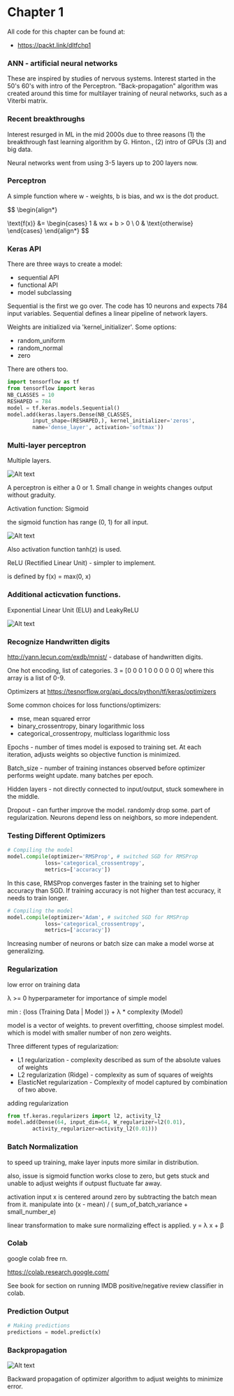 # Chapter 1

All code for this chapter can be found at:
- https://packt.link/dltfchp1

### ANN - artificial neural networks

These are inspired by studies of nervous systems.
Interest started in the 50's 60's with intro of the Perceptron. "Back-propagation" algorithm was created around this time for multilayer training of neural networks, such as a Viterbi matrix.

### Recent breakthroughs

Interest resurged in ML in the mid 2000s due to three reasons (1) the breakthrough fast learning algorithm by G. Hinton., (2) intro of GPUs (3) and big data.

Neural networks went from using 3-5 layers up to 200 layers now.

### Perceptron

A simple function where w - weights, b is bias, and wx is the dot product.

$$
\begin{align*}

\text{f(x)} &=
\begin{cases}
1 & wx + b > 0 \\
0 & \text{otherwise}
\end{cases}
\end{align*}
$$


### Keras API


There are three ways to create a model:
- sequential API
- functional API
- model subclassing

Sequential is the first we go over.
The code has 10 neurons and expects 784 input variables.
Sequential defines a linear pipeline of network layers.

Weights are initialized via 'kernel_initializer'. 
Some options:
- random_uniform
- random_normal
- zero

There are others too.


```python
import tensorflow as tf
from tensorflow import keras
NB_CLASSES = 10
RESHAPED = 784
model = tf.keras.models.Sequential()
model.add(keras.layers.Dense(NB_CLASSES, 
        input_shape=(RESHAPED,), kernel_initializer='zeros',
        name='dense_layer', activation='softmax'))

```


### Multi-layer perceptron

Multiple layers.

![Alt text](image.png)

A perceptron is either a 0 or 1. Small change in weights changes output without graduity.


Activation function: Sigmoid

the sigmoid function has range (0, 1) for all input.

![Alt text](image-2.png)

Also activation function tanh(z) is used. 

ReLU (Rectified Linear Unit) -  simpler to implement. 

is defined by f(x) = max(0, x)

### Additional acticvation functions.

Exponential Linear Unit (ELU) and LeakyReLU

![Alt text](image-3.png)

### Recognize Handwritten digits

http://yann.lecun.com/exdb/mnist/ - database of handwritten digits.


One hot encoding, list of categories.
3 = [0 0 0 1 0 0 0 0 0 0]
where this array is a list of 0-9.

Optimizers at
https://tesnorflow.org/api_docs/python/tf/keras/optimizers


Some common choices for loss functions/optimizers:
- mse, mean squared error
- binary_crossentropy, binary logarithmic loss
- categorical_crossentropy, multiclass logarithmic loss


Epochs - number of times model is exposed to training set. At each iteration, adjusts weights so
objective function is minimized.

Batch_size - number of training instances observed before optimizer performs weight update. 
many batches per epoch.


Hidden layers - not directly connected to input/output, stuck somewhere in the middle.

Dropout - can further improve the model. randomly drop some. part of regularization.
Neurons depend less on neighbors, so more independent.

### Testing Different Optimizers

```python
# Compiling the model
model.compile(optimizer='RMSProp', # switched SGD for RMSProp
            loss='categorical_crossentropy',
            metrics=['accuracy'])
```

In this case, RMSProp converges faster in the training set to higher accuracy than SGD.
If training accuracy is not higher than test accuracy, it needs to train longer.

```python
# Compiling the model
model.compile(optimizer='Adam', # switched SGD for RMSProp
            loss='categorical_crossentropy',
            metrics=['accuracy'])
```

Increasing number of neurons or batch size can make a model worse at generalizing.

### Regularization

low error on training data

λ >= 0 hyperparameter for importance of simple model

min : {loss (Training Data | Model )} + λ * complexity (Model)

model is a vector of weights. to prevent overfitting, choose simplest model.
which is model with smaller number of non zero weights.


Three different types of regularization:
- L1 regularization - complexity described as sum of the absolute values of weights
- L2 regularization (Ridge) - complexity as sum of squares of weights
- ElasticNet regularization - Complexity of model captured by combination of two above.

adding regularization
```python
from tf.keras.regularizers import l2, activity_l2
model.add(Dense(64, input_dim=64, W_regularizer=l2(0.01),
        activity_regularizer=activity_l2(0.01)))
```

### Batch Normalization

to speed up training, make layer inputs more similar in distribution.

also, issue is sigmoid function works close to zero, but gets stuck and unable to adjust
weights if outpust fluctuate far away.

activation input x is centered around zero by subtracting the batch mean from it.
manipulate into (x - mean) / ( sum_of_batch_variance + small_number_e)

linear transformation to make sure normalizing effect is applied.
y = λ x + β


### Colab

google colab free rn.

https://colab.research.google.com/

See book for section on running IMDB positive/negative review classifier in colab.

### Prediction Output

```python
# Making predictions
predictions = model.predict(x)
```

### Backpropagation


![Alt text](image-4.png)

Backward propagation of optimizer algorithm to adjust weights to minimize error.




